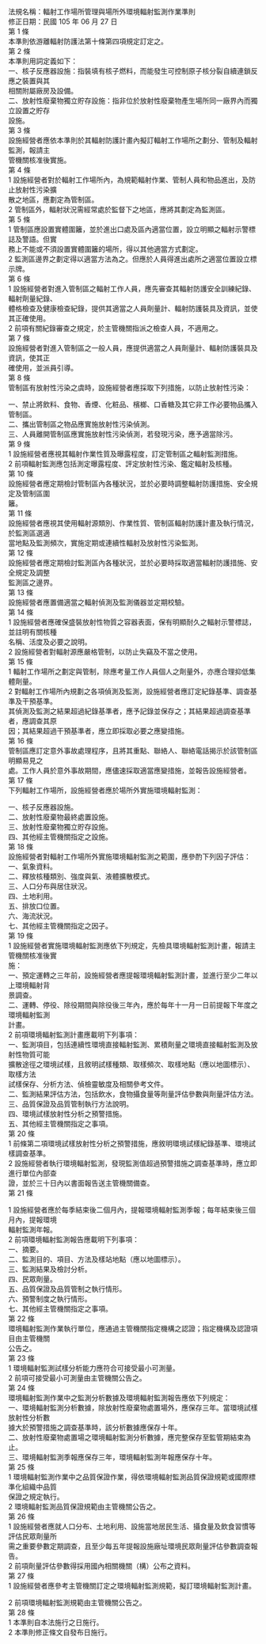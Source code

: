 法規名稱：輻射工作場所管理與場所外環境輻射監測作業準則  
修正日期：民國 105 年 06 月 27 日  
第 1 條  
本準則依游離輻射防護法第十條第四項規定訂定之。  
第 2 條  
本準則用詞定義如下：  
一、核子反應器設施：指裝填有核子燃料，而能發生可控制原子核分裂自續連鎖反應之裝置與其  
相關附屬廠房及設備。  
二、放射性廢棄物獨立貯存設施：指非位於放射性廢棄物產生場所同一廠界內而獨立設置之貯存  
設施。  
第 3 條  
設施經營者應依本準則於其輻射防護計畫內擬訂輻射工作場所之劃分、管制及輻射監測，報請主  
管機關核准後實施。  
第 4 條  
1 設施經營者對於輻射工作場所內，為規範輻射作業、管制人員和物品進出，及防止放射性污染擴  
散之地區，應劃定為管制區。  
2 管制區外，輻射狀況需經常處於監督下之地區，應將其劃定為監測區。  
第 5 條  
1 管制區應設置實體圍籬，並於進出口處及區內適當位置，設立明顯之輻射示警標誌及警語。但實  
務上不能或不須設置實體圍籬的場所，得以其他適當方式劃定。  
2 監測區邊界之劃定得以適當方法為之。但應於人員得進出處所之適當位置設立標示牌。  
第 6 條  
1 設施經營者對進入管制區之輻射工作人員，應先審查其輻射防護安全訓練紀錄、輻射劑量紀錄、  
體格檢查及健康檢查紀錄，提供其適當之人員劑量計、輻射防護裝具及資訊，並使其正確使用。  
2 前項有關紀錄審查之規定，於主管機關指派之檢查人員，不適用之。  
第 7 條  
設施經營者對進入管制區之一般人員，應提供適當之人員劑量計、輻射防護裝具及資訊，使其正  
確使用，並派員引導。  
第 8 條  
管制區有放射性污染之虞時，設施經營者應採取下列措施，以防止放射性污染：  


一、禁止將飲料、食物、香煙、化粧品、檳榔、口香糖及其它非工作必要物品攜入管制區。  
二、攜出管制區之物品應實施放射性污染偵測。  
三、人員離開管制區應實施放射性污染偵測，若發現污染，應予適當除污。  
第 9 條  
1 設施經營者應視其輻射作業性質及曝露程度，訂定管制區之輻射監測措施。  
2 前項輻射監測應包括測定曝露程度、評定放射性污染、鑑定輻射及核種。  
第 10 條  
設施經營者應定期檢討管制區內各種狀況，並於必要時調整輻射防護措施、安全規定及管制區圍  
籬。  
第 11 條  
設施經營者應視其使用輻射源類別、作業性質、管制區輻射防護計畫及執行情況，於監測區選適  
當地點及監測頻次，實施定期或連續性輻射及放射性污染監測。  
第 12 條  
設施經營者應定期檢討監測區內各種狀況，並於必要時採取適當輻射防護措施、安全規定及調整  
監測區之邊界。  
第 13 條  
設施經營者應置備適當之輻射偵測及監測儀器並定期校驗。  
第 14 條  
1 設施經營者應確保盛裝放射性物質之容器表面，保有明顯耐久之輻射示警標誌，並註明有關核種  
名稱、活度及必要之說明。  
2 設施經營者對輻射源應嚴格管制，以防止失竊及不當之使用。  
第 15 條  
1 輻射工作場所之劃定與管制，除應考量工作人員個人之劑量外，亦應合理抑低集體劑量。  
2 對輻射工作場所內規劃之各項偵測及監測，設施經營者應訂定紀錄基準、調查基準及干預基準。  
其偵測及監測之結果超過紀錄基準者，應予記錄並保存之；其結果超過調查基準者，應調查其原  
因；其結果超過干預基準者，應立即採取必要之應變措施。  
第 16 條  
管制區應訂定意外事故處理程序，且將其重點、聯絡人、聯絡電話揭示於該管制區明顯易見之  
處。工作人員於意外事故期間，應儘速採取適當應變措施，並報告設施經營者。  
第 17 條  
下列輻射工作場所，設施經營者應於場所外實施環境輻射監測：  


一、核子反應器設施。  
二、放射性廢棄物最終處置設施。  
三、放射性廢棄物獨立貯存設施。  
四、其他經主管機關指定之設施。  
第 18 條  
設施經營者對輻射工作場所外實施環境輻射監測之範圍，應參酌下列因子評估：  
一、氣象資料。  
二、釋放核種類別、強度與氣、液體擴散模式。  
三、人口分布與居住狀況。  
四、土地利用。  
五、排放口位置。  
六、海流狀況。  
七、其他經主管機關指定之因子。  
第 19 條  
1 設施經營者實施環境輻射監測應依下列規定，先檢具環境輻射監測計畫，報請主管機關核准後實  
施：  
一、預定運轉之三年前，設施經營者應提報環境輻射監測計畫，並進行至少二年以上環境輻射背  
景調查。  
二、運轉、停役、除役期間與除役後三年內，應於每年十一月一日前提報下年度之環境輻射監測  
計畫。  
2 前項環境輻射監測計畫應載明下列事項：  
一、監測項目，包括連續性環境直接輻射監測、累積劑量之環境直接輻射監測及放射性物質可能  
擴散途徑之環境試樣，且敘明試樣種類、取樣頻次、取樣地點（應以地圖標示）、取樣方法  
試樣保存、分析方法、偵檢靈敏度及相關參考文件。  
二、監測結果評估方法，包括飲水，食物攝食量等劑量評估參數與劑量評估方法。  
三、品質保證及品質管制執行方法說明。  
四、環境試樣放射性分析之預警措施。  
五、其他經主管機關指定之事項。  
第 20 條  
1 前條第二項環境試樣放射性分析之預警措施，應敘明環境試樣紀錄基準、環境試樣調查基準。  
2 設施經營者執行環境輻射監測，發現監測值超過預警措施之調查基準時，應立即進行單位內部查  
證，並於三十日內以書面報告送主管機關備查。  
第 21 條  


1 設施經營者應於每季結束後二個月內，提報環境輻射監測季報；每年結束後三個月內，提報環境  
輻射監測年報。  
2 前項環境輻射監測報告應載明下列事項：  
一、摘要。  
二、監測目的、項目、方法及樣站地點（應以地圖標示）。  
三、監測結果及檢討分析。  
四、民眾劑量。  
五、品質保證及品質管制之執行情形。  
六、預警制度之執行情形。  
七、其他經主管機關指定之事項。  
第 22 條  
環境輻射監測作業執行單位，應通過主管機關指定機構之認證；指定機構及認證項目由主管機關  
公告之。  
第 23 條  
1 環境輻射監測試樣分析能力應符合可接受最小可測量。  
2 前項可接受最小可測量由主管機關公告之。  
第 24 條  
環境輻射監測作業中之監測分析數據及環境輻射監測報告應依下列規定：  
一、環境輻射監測分析數據，除放射性廢棄物處置場外，應保存三年。當環境試樣放射性分析數  
據大於預警措施之調查基準時，該分析數據應保存十年。  
二、放射性廢棄物處置場之環境輻射監測分析數據，應完整保存至監管期結束為止。  
三、環境輻射監測季報應保存三年，環境輻射監測年報應保存十年。  
第 25 條  
1 環境輻射監測作業中之品質保證作業，得依環境輻射監測品質保證規範或國際標準化組織中品質  
保證之規定執行。  
2 環境輻射監測品質保證規範由主管機關公告之。  
第 26 條  
1 設施經營者應就人口分布、土地利用、設施當地居民生活、攝食量及飲食習慣等評估民眾劑量所  
需之重要參數定期調查，且至少每五年提報設施廠址環境民眾劑量評估參數調查報告。  
2 前項劑量評估參數得採用國內相關機關（構）公布之資料。  
第 27 條  
1 設施經營者應參考主管機關訂定之環境輻射監測規範，擬訂環境輻射監測計畫。  


2 前項環境輻射監測規範由主管機關公告之。  
第 28 條  
1 本準則自本法施行之日施行。  
2 本準則修正條文自發布日施行。  


